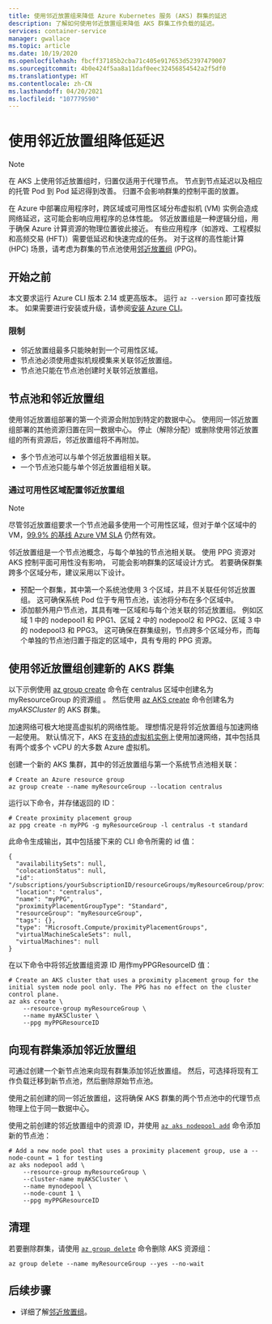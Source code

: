 ```yaml
---
title: 使用邻近放置组来降低 Azure Kubernetes 服务 (AKS) 群集的延迟
description: 了解如何使用邻近放置组来降低 AKS 群集工作负载的延迟。
services: container-service
manager: gwallace
ms.topic: article
ms.date: 10/19/2020
ms.openlocfilehash: fbcff37185b2cba71c405e917653d52397479007
ms.sourcegitcommit: 4b0e424f5aa8a11daf0eec32456854542a2f5df0
ms.translationtype: HT
ms.contentlocale: zh-CN
ms.lasthandoff: 04/20/2021
ms.locfileid: "107779590"
---
```

# <a name="reduce-latency-with-proximity-placement-groups"></a>使用邻近放置组降低延迟

> [!Note]
> 在 AKS 上使用邻近放置组时，归置仅适用于代理节点。 节点到节点延迟以及相应的托管 Pod 到 Pod 延迟得到改善。 归置不会影响群集的控制平面的放置。

在 Azure 中部署应用程序时，跨区域或可用性区域分布虚拟机 (VM) 实例会造成网络延迟，这可能会影响应用程序的总体性能。 邻近放置组是一种逻辑分组，用于确保 Azure 计算资源的物理位置彼此接近。 有些应用程序（如游戏、工程模拟和高频交易 (HFT)）需要低延迟和快速完成的任务。 对于这样的高性能计算 (HPC) 场景，请考虑为群集的节点池使用[邻近放置组](../virtual-machines/co-location.md#proximity-placement-groups) (PPG)。

## <a name="before-you-begin"></a>开始之前

本文要求运行 Azure CLI 版本 2.14 或更高版本。 运行 `az --version` 即可查找版本。 如果需要进行安装或升级，请参阅[安装 Azure CLI][azure-cli-install]。

### <a name="limitations"></a>限制

* 邻近放置组最多只能映射到一个可用性区域。
* 节点池必须使用虚拟机规模集来关联邻近放置组。
* 节点池只能在节点池创建时关联邻近放置组。

## <a name="node-pools-and-proximity-placement-groups"></a>节点池和邻近放置组

使用邻近放置组部署的第一个资源会附加到特定的数据中心。 使用同一邻近放置组部署的其他资源归置在同一数据中心。 停止（解除分配）或删除使用邻近放置组的所有资源后，邻近放置组将不再附加。

* 多个节点池可以与单个邻近放置组相关联。
* 一个节点池只能与单个邻近放置组相关联。

### <a name="configure-proximity-placement-groups-with-availability-zones"></a>通过可用性区域配置邻近放置组

> [!NOTE]
> 尽管邻近放置组要求一个节点池最多使用一个可用性区域，但对于单个区域中的 VM，[99.9% 的基线 Azure VM SLA](https://azure.microsoft.com/support/legal/sla/virtual-machines/v1_9/) 仍然有效。

邻近放置组是一个节点池概念，与每个单独的节点池相关联。 使用 PPG 资源对 AKS 控制平面可用性没有影响， 可能会影响群集的区域设计方式。 若要确保群集跨多个区域分布，建议采用以下设计。

* 预配一个群集，其中第一个系统池使用 3 个区域，并且不关联任何邻近放置组。 这可确保系统 Pod 位于专用节点池，该池将分布在多个区域中。
* 添加额外用户节点池，其具有唯一区域和与每个池关联的邻近放置组。 例如区域 1 中的 nodepool1 和 PPG1、区域 2 中的 nodepool2 和 PPG2、区域 3 中的 nodepool3 和 PPG3。 这可确保在群集级别，节点跨多个区域分布，而每个单独的节点池归置于指定的区域中，具有专用的 PPG 资源。

## <a name="create-a-new-aks-cluster-with-a-proximity-placement-group"></a>使用邻近放置组创建新的 AKS 群集

以下示例使用 [az group create][az-group-create] 命令在 centralus 区域中创建名为 myResourceGroup 的资源组 。 然后使用 [az AKS create][az-aks-create] 命令创建名为 *myAKSCluster* 的 AKS 群集。

加速网络可极大地提高虚拟机的网络性能。 理想情况是将邻近放置组与加速网络一起使用。 默认情况下，AKS 在[支持的虚拟机实例](../virtual-network/create-vm-accelerated-networking-cli.md?toc=/azure/virtual-machines/linux/toc.json#limitations-and-constraints)上使用加速网络，其中包括具有两个或多个 vCPU 的大多数 Azure 虚拟机。

创建一个新的 AKS 集群，其中的邻近放置组与第一个系统节点池相关联：

```azurecli-interactive
# Create an Azure resource group
az group create --name myResourceGroup --location centralus
```
运行以下命令，并存储返回的 ID：

```azurecli-interactive
# Create proximity placement group
az ppg create -n myPPG -g myResourceGroup -l centralus -t standard
```

此命令生成输出，其中包括接下来的 CLI 命令所需的 id 值：

```output
{
  "availabilitySets": null,
  "colocationStatus": null,
  "id": "/subscriptions/yourSubscriptionID/resourceGroups/myResourceGroup/providers/Microsoft.Compute/proximityPlacementGroups/myPPG",
  "location": "centralus",
  "name": "myPPG",
  "proximityPlacementGroupType": "Standard",
  "resourceGroup": "myResourceGroup",
  "tags": {},
  "type": "Microsoft.Compute/proximityPlacementGroups",
  "virtualMachineScaleSets": null,
  "virtualMachines": null
}
```

在以下命令中将邻近放置组资源 ID 用作myPPGResourceID 值：

```azurecli-interactive
# Create an AKS cluster that uses a proximity placement group for the initial system node pool only. The PPG has no effect on the cluster control plane.
az aks create \
    --resource-group myResourceGroup \
    --name myAKSCluster \
    --ppg myPPGResourceID
```

## <a name="add-a-proximity-placement-group-to-an-existing-cluster"></a>向现有群集添加邻近放置组

可通过创建一个新节点池来向现有群集添加邻近放置组。 然后，可选择将现有工作负载迁移到新节点池，然后删除原始节点池。

使用之前创建的同一邻近放置组，这将确保 AKS 群集的两个节点池中的代理节点物理上位于同一数据中心。

使用之前创建的邻近放置组中的资源 ID，并使用 [`az aks nodepool add`][az-aks-nodepool-add] 命令添加新的节点池：

```azurecli-interactive
# Add a new node pool that uses a proximity placement group, use a --node-count = 1 for testing
az aks nodepool add \
    --resource-group myResourceGroup \
    --cluster-name myAKSCluster \
    --name mynodepool \
    --node-count 1 \
    --ppg myPPGResourceID
```

## <a name="clean-up"></a>清理

若要删除群集，请使用 [`az group delete`][az-group-delete] 命令删除 AKS 资源组：

```azurecli-interactive
az group delete --name myResourceGroup --yes --no-wait
```

## <a name="next-steps"></a>后续步骤

* 详细了解[邻近放置组][proximity-placement-groups]。

<!-- LINKS - Internal -->
[azure-ad-rbac]: azure-ad-rbac.md
[aks-tutorial-prepare-app]: ./tutorial-kubernetes-prepare-app.md
[azure-cli-install]: /cli/azure/install-azure-cli
[az-aks-get-upgrades]: /cli/azure/aks#az_aks_get_upgrades
[az-aks-upgrade]: /cli/azure/aks#az_aks_upgrade
[az-aks-show]: /cli/azure/aks#az_aks_show
[nodepool-upgrade]: use-multiple-node-pools.md#upgrade-a-node-pool
[az-extension-add]: /cli/azure/extension#az_extension_add
[az-extension-update]: /cli/azure/extension#az_extension_update
[proximity-placement-groups]: ../virtual-machines/co-location.md#proximity-placement-groups
[az-aks-create]: /cli/azure/aks#az_aks_create
[system-pool]: ./use-system-pools.md
[az-aks-nodepool-add]: /cli/azure/aks/nodepool#az_aks_nodepool_add
[az-aks-create]: /cli/azure/aks#az_aks_create
[az-group-create]: /cli/azure/group#az_group_create
[az-group-delete]: /cli/azure/group#az_group_delete